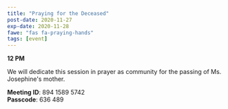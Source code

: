 ```yaml
---
title: "Praying for the Deceased"
post-date: 2020-11-27
exp-date: 2020-11-28
fawe: "fas fa-praying-hands"
tags: [event]
---
```

**12 PM**

We will dedicate this session in prayer as community for the passing of Ms. Josephine's mother.

<p class="text-danger"><b>Meeting ID</b>: 894 1589 5742
<br>
<b>Passcode</b>: 636 489
</p>
